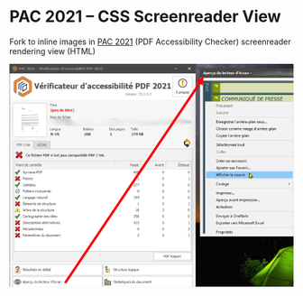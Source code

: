 # PAC 2021 – CSS Screenreader View

Fork to inline images in [PAC 2021](https://pdfua.foundation/en/pdf-accessibility-checker-pac) (PDF Accessibility Checker) screenreader rendering view (HTML)

![alt text](https://github.com/3l3gant-cod3s/PAC-2021-CSS-Screenreader-View/blob/3l3gant-cod3s-PAC-2021-inlining-images/source-PAC3.png "PAC 2021 Screenshot")
